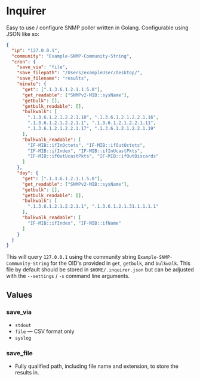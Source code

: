 # Inquirer
Easy to use / configure SNMP poller written in Golang. Configurable using JSON like so:

```json
{
  "ip": "127.0.0.1",
  "community": "Example-SNMP-Community-String",
  "cron": {
    "save_via": "file",
    "save_filepath": "/Users/exampleUser/Desktop/",
    "save_filename": "results",
    "minute": {
      "get": [".1.3.6.1.2.1.1.5.0"],
      "get_readable": ["SNMPv2-MIB::sysName"],
      "getbulk": [],
      "getbulk_readable": [],
      "bulkwalk": [
        ".1.3.6.1.2.1.2.2.1.10", ".1.3.6.1.2.1.2.2.1.16",
        ".1.3.6.1.2.1.2.2.1.1", ".1.3.6.1.2.1.2.2.1.11",
        ".1.3.6.1.2.1.2.2.1.17", ".1.3.6.1.2.1.2.2.1.19"
      ],
      "bulkwalk_readable": [
        "IF-MIB::ifInOctets", "IF-MIB::ifOutOctets",
        "IF-MIB::ifIndex", "IF-MIB::ifInUcastPkts",
        "IF-MIB::ifOutUcastPkts", "IF-MIB::ifOutDiscards"
      ]
    },
    "day": {
      "get": [".1.3.6.1.2.1.1.5.0"],
      "get_readable": ["SNMPv2-MIB::sysName"],
      "getbulk": [],
      "getbulk_readable": [],
      "bulkwalk": [
        ".1.3.6.1.2.1.2.2.1.1", ".1.3.6.1.2.1.31.1.1.1.1"
      ],
      "bulkwalk_readable": [
        "IF-MIB::ifIndex", "IF-MIB::ifName"
      ]
    }
  }
}
```

This will query `127.0.0.1` using the community string `Example-SNMP-Community-String` for the OID's provided in `get`, `getbulk`, and `bulkwalk`. This file by default should be stored in `$HOME/.inquirer.json` but can be adjusted with the `--settings` / `-s` command line arguments.

## Values

### save_via

* `stdout`
* `file` — CSV format only
* `syslog`

### save_file

* Fully qualified path, including file name and extension, to store the results in.

